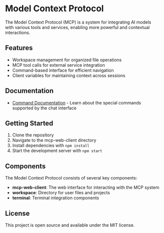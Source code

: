 # Model Context Protocol

The Model Context Protocol (MCP) is a system for integrating AI models with various tools and services, enabling more powerful and contextual interactions.

## Features

- Workspace management for organized file operations
- MCP tool calls for external service integration
- Command-based interface for efficient navigation
- Client variables for maintaining context across sessions

## Documentation

- [Command Documentation](docs/commands.md) - Learn about the special commands supported by the chat interface

## Getting Started

1. Clone the repository
2. Navigate to the mcp-web-client directory
3. Install dependencies with `npm install`
4. Start the development server with `npm start`

## Components

The Model Context Protocol consists of several key components:

- **mcp-web-client**: The web interface for interacting with the MCP system
- **workspace**: Directory for user files and projects
- **terminal**: Terminal integration components

## License

This project is open source and available under the MIT license.
